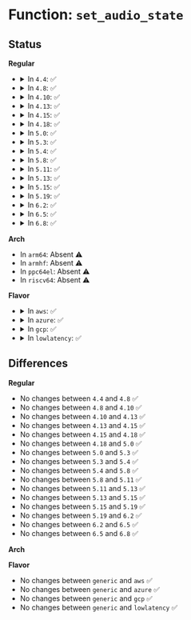 # Function: <code>set_audio_state</code>

## Status
<b>Regular</b>
<ul>
<li>
<details>
<summary>In <code>4.4</code>: ✅</summary>

```c
void set_audio_state(enum vga_switcheroo_client_id id, enum vga_switcheroo_state state);
```

**Collision:** Unique Static

**Inline:** No

**Transformation:** False

**Instances:**

```
In drivers/gpu/vga/vga_switcheroo.c (ffffffff815406d0)
Location: drivers/gpu/vga/vga_switcheroo.c:500
Inline: False
Direct callers:
  - drivers/gpu/vga/vga_switcheroo.c:vga_switcheroo_set_dynamic_switch
  - drivers/gpu/vga/vga_switcheroo.c:vga_switchto_stage2
  - drivers/gpu/vga/vga_switcheroo.c:vga_switchto_stage2
  - drivers/gpu/vga/vga_switcheroo.c:vga_switcheroo_debugfs_write
  - drivers/gpu/vga/vga_switcheroo.c:vga_switcheroo_debugfs_write
```
**Symbols:**

```
ffffffff815406d0-ffffffff81540737: set_audio_state (STB_LOCAL)
```
</details>
</li>
<li>
<details>
<summary>In <code>4.8</code>: ✅</summary>

```c
void set_audio_state(enum vga_switcheroo_client_id id, enum vga_switcheroo_state state);
```

**Collision:** Unique Static

**Inline:** No

**Transformation:** False

**Instances:**

```
In drivers/gpu/vga/vga_switcheroo.c (ffffffff81641510)
Location: drivers/gpu/vga/vga_switcheroo.c:637
Inline: False
Direct callers:
  - drivers/gpu/vga/vga_switcheroo.c:vga_switcheroo_set_dynamic_switch
  - drivers/gpu/vga/vga_switcheroo.c:vga_switcheroo_debugfs_write
  - drivers/gpu/vga/vga_switcheroo.c:vga_switcheroo_debugfs_write
  - drivers/gpu/vga/vga_switcheroo.c:vga_switchto_stage2
  - drivers/gpu/vga/vga_switcheroo.c:vga_switchto_stage2
```
**Symbols:**

```
ffffffff81641510-ffffffff81641577: set_audio_state (STB_LOCAL)
```
</details>
</li>
<li>
<details>
<summary>In <code>4.10</code>: ✅</summary>

```c
void set_audio_state(enum vga_switcheroo_client_id id, enum vga_switcheroo_state state);
```

**Collision:** Unique Static

**Inline:** No

**Transformation:** False

**Instances:**

```
In drivers/gpu/vga/vga_switcheroo.c (ffffffff816725f0)
Location: drivers/gpu/vga/vga_switcheroo.c:637
Inline: False
Direct callers:
  - drivers/gpu/vga/vga_switcheroo.c:vga_switcheroo_set_dynamic_switch
  - drivers/gpu/vga/vga_switcheroo.c:vga_switcheroo_debugfs_write
  - drivers/gpu/vga/vga_switcheroo.c:vga_switcheroo_debugfs_write
  - drivers/gpu/vga/vga_switcheroo.c:vga_switchto_stage2
  - drivers/gpu/vga/vga_switcheroo.c:vga_switchto_stage2
```
**Symbols:**

```
ffffffff816725f0-ffffffff81672657: set_audio_state (STB_LOCAL)
```
</details>
</li>
<li>
<details>
<summary>In <code>4.13</code>: ✅</summary>

```c
void set_audio_state(enum vga_switcheroo_client_id id, enum vga_switcheroo_state state);
```

**Collision:** Unique Static

**Inline:** No

**Transformation:** False

**Instances:**

```
In drivers/gpu/vga/vga_switcheroo.c (ffffffff81686c90)
Location: drivers/gpu/vga/vga_switcheroo.c:638
Inline: False
Direct callers:
  - drivers/gpu/vga/vga_switcheroo.c:vga_switcheroo_set_dynamic_switch
  - drivers/gpu/vga/vga_switcheroo.c:vga_switcheroo_debugfs_write
  - drivers/gpu/vga/vga_switcheroo.c:vga_switcheroo_debugfs_write
  - drivers/gpu/vga/vga_switcheroo.c:vga_switchto_stage2
  - drivers/gpu/vga/vga_switcheroo.c:vga_switchto_stage2
```
**Symbols:**

```
ffffffff81686c90-ffffffff81686cf7: set_audio_state (STB_LOCAL)
```
</details>
</li>
<li>
<details>
<summary>In <code>4.15</code>: ✅</summary>

```c
void set_audio_state(enum vga_switcheroo_client_id id, enum vga_switcheroo_state state);
```

**Collision:** Unique Static

**Inline:** No

**Transformation:** False

**Instances:**

```
In drivers/gpu/vga/vga_switcheroo.c (ffffffff816f04f0)
Location: drivers/gpu/vga/vga_switcheroo.c:638
Inline: False
Direct callers:
  - drivers/gpu/vga/vga_switcheroo.c:vga_switcheroo_set_dynamic_switch
  - drivers/gpu/vga/vga_switcheroo.c:vga_switcheroo_debugfs_write
  - drivers/gpu/vga/vga_switcheroo.c:vga_switcheroo_debugfs_write
  - drivers/gpu/vga/vga_switcheroo.c:vga_switchto_stage2
  - drivers/gpu/vga/vga_switcheroo.c:vga_switchto_stage2
```
**Symbols:**

```
ffffffff816f04f0-ffffffff816f055d: set_audio_state (STB_LOCAL)
```
</details>
</li>
<li>
<details>
<summary>In <code>4.18</code>: ✅</summary>

```c
void set_audio_state(enum vga_switcheroo_client_id id, enum vga_switcheroo_state state);
```

**Collision:** Unique Static

**Inline:** No

**Transformation:** False

**Instances:**

```
In drivers/gpu/vga/vga_switcheroo.c (ffffffff8172cf50)
Location: drivers/gpu/vga/vga_switcheroo.c:692
Inline: False
Direct callers:
  - drivers/gpu/vga/vga_switcheroo.c:vga_switcheroo_debugfs_write
  - drivers/gpu/vga/vga_switcheroo.c:vga_switcheroo_debugfs_write
  - drivers/gpu/vga/vga_switcheroo.c:vga_switchto_stage2
  - drivers/gpu/vga/vga_switcheroo.c:vga_switchto_stage2
```
**Symbols:**

```
ffffffff8172cf50-ffffffff8172cfa6: set_audio_state (STB_LOCAL)
```
</details>
</li>
<li>
<details>
<summary>In <code>5.0</code>: ✅</summary>

```c
void set_audio_state(enum vga_switcheroo_client_id id, enum vga_switcheroo_state state);
```

**Collision:** Unique Static

**Inline:** No

**Transformation:** False

**Instances:**

```
In drivers/gpu/vga/vga_switcheroo.c (ffffffff8174f6f0)
Location: drivers/gpu/vga/vga_switcheroo.c:697
Inline: False
Direct callers:
  - drivers/gpu/vga/vga_switcheroo.c:vga_switcheroo_debugfs_write
  - drivers/gpu/vga/vga_switcheroo.c:vga_switcheroo_debugfs_write
  - drivers/gpu/vga/vga_switcheroo.c:vga_switchto_stage2
  - drivers/gpu/vga/vga_switcheroo.c:vga_switchto_stage2
```
**Symbols:**

```
ffffffff8174f6f0-ffffffff8174f746: set_audio_state (STB_LOCAL)
```
</details>
</li>
<li>
<details>
<summary>In <code>5.3</code>: ✅</summary>

```c
void set_audio_state(enum vga_switcheroo_client_id id, enum vga_switcheroo_state state);
```

**Collision:** Unique Static

**Inline:** No

**Transformation:** False

**Instances:**

```
In drivers/gpu/vga/vga_switcheroo.c (ffffffff8178b4c0)
Location: drivers/gpu/vga/vga_switcheroo.c:696
Inline: False
Direct callers:
  - drivers/gpu/vga/vga_switcheroo.c:vga_switcheroo_debugfs_write
  - drivers/gpu/vga/vga_switcheroo.c:vga_switcheroo_debugfs_write
  - drivers/gpu/vga/vga_switcheroo.c:vga_switchto_stage2
  - drivers/gpu/vga/vga_switcheroo.c:vga_switchto_stage2
```
**Symbols:**

```
ffffffff8178b4c0-ffffffff8178b513: set_audio_state (STB_LOCAL)
```
</details>
</li>
<li>
<details>
<summary>In <code>5.4</code>: ✅</summary>

```c
void set_audio_state(enum vga_switcheroo_client_id id, enum vga_switcheroo_state state);
```

**Collision:** Unique Static

**Inline:** No

**Transformation:** False

**Instances:**

```
In drivers/gpu/vga/vga_switcheroo.c (ffffffff817af0d0)
Location: drivers/gpu/vga/vga_switcheroo.c:696
Inline: False
Direct callers:
  - drivers/gpu/vga/vga_switcheroo.c:vga_switcheroo_debugfs_write
  - drivers/gpu/vga/vga_switcheroo.c:vga_switcheroo_debugfs_write
  - drivers/gpu/vga/vga_switcheroo.c:vga_switchto_stage2
  - drivers/gpu/vga/vga_switcheroo.c:vga_switchto_stage2
```
**Symbols:**

```
ffffffff817af0d0-ffffffff817af123: set_audio_state (STB_LOCAL)
```
</details>
</li>
<li>
<details>
<summary>In <code>5.8</code>: ✅</summary>

```c
void set_audio_state(enum vga_switcheroo_client_id id, enum vga_switcheroo_state state);
```

**Collision:** Unique Static

**Inline:** No

**Transformation:** False

**Instances:**

```
In drivers/gpu/vga/vga_switcheroo.c (ffffffff81875170)
Location: drivers/gpu/vga/vga_switcheroo.c:696
Inline: False
Direct callers:
  - drivers/gpu/vga/vga_switcheroo.c:vga_switcheroo_debugfs_write
  - drivers/gpu/vga/vga_switcheroo.c:vga_switcheroo_debugfs_write
  - drivers/gpu/vga/vga_switcheroo.c:vga_switchto_stage2
  - drivers/gpu/vga/vga_switcheroo.c:vga_switchto_stage2
```
**Symbols:**

```
ffffffff81875170-ffffffff818751c3: set_audio_state (STB_LOCAL)
```
</details>
</li>
<li>
<details>
<summary>In <code>5.11</code>: ✅</summary>

```c
void set_audio_state(enum vga_switcheroo_client_id id, enum vga_switcheroo_state state);
```

**Collision:** Unique Static

**Inline:** No

**Transformation:** False

**Instances:**

```
In drivers/gpu/vga/vga_switcheroo.c (ffffffff81883a50)
Location: drivers/gpu/vga/vga_switcheroo.c:696
Inline: False
Direct callers:
  - drivers/gpu/vga/vga_switcheroo.c:vga_switcheroo_debugfs_write
  - drivers/gpu/vga/vga_switcheroo.c:vga_switcheroo_debugfs_write
  - drivers/gpu/vga/vga_switcheroo.c:vga_switchto_stage2
  - drivers/gpu/vga/vga_switcheroo.c:vga_switchto_stage2
```
**Symbols:**

```
ffffffff81883a50-ffffffff81883aa3: set_audio_state (STB_LOCAL)
```
</details>
</li>
<li>
<details>
<summary>In <code>5.13</code>: ✅</summary>

```c
void set_audio_state(enum vga_switcheroo_client_id id, enum vga_switcheroo_state state);
```

**Collision:** Unique Static

**Inline:** No

**Transformation:** False

**Instances:**

```
In drivers/gpu/vga/vga_switcheroo.c (ffffffff818662e0)
Location: drivers/gpu/vga/vga_switcheroo.c:696
Inline: False
Direct callers:
  - drivers/gpu/vga/vga_switcheroo.c:vga_switcheroo_debugfs_write
  - drivers/gpu/vga/vga_switcheroo.c:vga_switcheroo_debugfs_write
  - drivers/gpu/vga/vga_switcheroo.c:vga_switchto_stage2
  - drivers/gpu/vga/vga_switcheroo.c:vga_switchto_stage2
```
**Symbols:**

```
ffffffff818662e0-ffffffff81866333: set_audio_state (STB_LOCAL)
```
</details>
</li>
<li>
<details>
<summary>In <code>5.15</code>: ✅</summary>

```c
void set_audio_state(enum vga_switcheroo_client_id id, enum vga_switcheroo_state state);
```

**Collision:** Unique Static

**Inline:** No

**Transformation:** False

**Instances:**

```
In drivers/gpu/vga/vga_switcheroo.c (ffffffff818f5920)
Location: drivers/gpu/vga/vga_switcheroo.c:696
Inline: False
Direct callers:
  - drivers/gpu/vga/vga_switcheroo.c:vga_switcheroo_debugfs_write
  - drivers/gpu/vga/vga_switcheroo.c:vga_switcheroo_debugfs_write
  - drivers/gpu/vga/vga_switcheroo.c:vga_switchto_stage2
  - drivers/gpu/vga/vga_switcheroo.c:vga_switchto_stage2
```
**Symbols:**

```
ffffffff818f5920-ffffffff818f5973: set_audio_state (STB_LOCAL)
```
</details>
</li>
<li>
<details>
<summary>In <code>5.19</code>: ✅</summary>

```c
void set_audio_state(enum vga_switcheroo_client_id id, enum vga_switcheroo_state state);
```

**Collision:** Unique Static

**Inline:** No

**Transformation:** False

**Instances:**

```
In drivers/gpu/vga/vga_switcheroo.c (ffffffff81a46560)
Location: drivers/gpu/vga/vga_switcheroo.c:696
Inline: False
Direct callers:
  - drivers/gpu/vga/vga_switcheroo.c:vga_switcheroo_debugfs_write
  - drivers/gpu/vga/vga_switcheroo.c:vga_switcheroo_debugfs_write
  - drivers/gpu/vga/vga_switcheroo.c:vga_switchto_stage2
  - drivers/gpu/vga/vga_switcheroo.c:vga_switchto_stage2
```
**Symbols:**

```
ffffffff81a46560-ffffffff81a465d7: set_audio_state (STB_LOCAL)
```
</details>
</li>
<li>
<details>
<summary>In <code>6.2</code>: ✅</summary>

```c
void set_audio_state(enum vga_switcheroo_client_id id, enum vga_switcheroo_state state);
```

**Collision:** Unique Static

**Inline:** No

**Transformation:** False

**Instances:**

```
In drivers/gpu/vga/vga_switcheroo.c (ffffffff81bcd260)
Location: drivers/gpu/vga/vga_switcheroo.c:696
Inline: False
Direct callers:
  - drivers/gpu/vga/vga_switcheroo.c:vga_switcheroo_debugfs_write
  - drivers/gpu/vga/vga_switcheroo.c:vga_switcheroo_debugfs_write
  - drivers/gpu/vga/vga_switcheroo.c:vga_switchto_stage2
  - drivers/gpu/vga/vga_switcheroo.c:vga_switchto_stage2
```
**Symbols:**

```
ffffffff81bcd260-ffffffff81bcd2d7: set_audio_state (STB_LOCAL)
```
</details>
</li>
<li>
<details>
<summary>In <code>6.5</code>: ✅</summary>

```c
void set_audio_state(enum vga_switcheroo_client_id id, enum vga_switcheroo_state state);
```

**Collision:** Unique Static

**Inline:** No

**Transformation:** False

**Instances:**

```
In drivers/gpu/vga/vga_switcheroo.c (ffffffff81c24e50)
Location: drivers/gpu/vga/vga_switcheroo.c:696
Inline: False
Direct callers:
  - drivers/gpu/vga/vga_switcheroo.c:vga_switcheroo_debugfs_write
  - drivers/gpu/vga/vga_switcheroo.c:vga_switcheroo_debugfs_write
  - drivers/gpu/vga/vga_switcheroo.c:vga_switchto_stage2
  - drivers/gpu/vga/vga_switcheroo.c:vga_switchto_stage2
```
**Symbols:**

```
ffffffff81c24e50-ffffffff81c24ec7: set_audio_state (STB_LOCAL)
```
</details>
</li>
<li>
<details>
<summary>In <code>6.8</code>: ✅</summary>

```c
void set_audio_state(enum vga_switcheroo_client_id id, enum vga_switcheroo_state state);
```

**Collision:** Unique Static

**Inline:** No

**Transformation:** False

**Instances:**

```
In drivers/gpu/vga/vga_switcheroo.c (ffffffff81cd75a0)
Location: drivers/gpu/vga/vga_switcheroo.c:696
Inline: False
Direct callers:
  - drivers/gpu/vga/vga_switcheroo.c:vga_switcheroo_debugfs_write
  - drivers/gpu/vga/vga_switcheroo.c:vga_switcheroo_debugfs_write
  - drivers/gpu/vga/vga_switcheroo.c:vga_switchto_stage2
  - drivers/gpu/vga/vga_switcheroo.c:vga_switchto_stage2
```
**Symbols:**

```
ffffffff81cd75a0-ffffffff81cd7617: set_audio_state (STB_LOCAL)
```
</details>
</li>
</ul>
<b>Arch</b>
<ul>
<li>
In <code>arm64</code>: Absent ⚠️
</li>
<li>
In <code>armhf</code>: Absent ⚠️
</li>
<li>
In <code>ppc64el</code>: Absent ⚠️
</li>
<li>
In <code>riscv64</code>: Absent ⚠️
</li>
</ul>
<b>Flavor</b>
<ul>
<li>
<details>
<summary>In <code>aws</code>: ✅</summary>

```c
void set_audio_state(enum vga_switcheroo_client_id id, enum vga_switcheroo_state state);
```

**Collision:** Unique Static

**Inline:** No

**Transformation:** False

**Instances:**

```
In drivers/gpu/vga/vga_switcheroo.c (ffffffff81773c00)
Location: drivers/gpu/vga/vga_switcheroo.c:696
Inline: False
Direct callers:
  - drivers/gpu/vga/vga_switcheroo.c:vga_switcheroo_debugfs_write
  - drivers/gpu/vga/vga_switcheroo.c:vga_switcheroo_debugfs_write
  - drivers/gpu/vga/vga_switcheroo.c:vga_switchto_stage2
  - drivers/gpu/vga/vga_switcheroo.c:vga_switchto_stage2
```
**Symbols:**

```
ffffffff81773c00-ffffffff81773c53: set_audio_state (STB_LOCAL)
```
</details>
</li>
<li>
<details>
<summary>In <code>azure</code>: ✅</summary>

```c
void set_audio_state(enum vga_switcheroo_client_id id, enum vga_switcheroo_state state);
```

**Collision:** Unique Static

**Inline:** No

**Transformation:** False

**Instances:**

```
In drivers/gpu/vga/vga_switcheroo.c (ffffffff817539b0)
Location: drivers/gpu/vga/vga_switcheroo.c:696
Inline: False
Direct callers:
  - drivers/gpu/vga/vga_switcheroo.c:vga_switcheroo_debugfs_write
  - drivers/gpu/vga/vga_switcheroo.c:vga_switcheroo_debugfs_write
  - drivers/gpu/vga/vga_switcheroo.c:vga_switchto_stage2
  - drivers/gpu/vga/vga_switcheroo.c:vga_switchto_stage2
```
**Symbols:**

```
ffffffff817539b0-ffffffff81753a03: set_audio_state (STB_LOCAL)
```
</details>
</li>
<li>
<details>
<summary>In <code>gcp</code>: ✅</summary>

```c
void set_audio_state(enum vga_switcheroo_client_id id, enum vga_switcheroo_state state);
```

**Collision:** Unique Static

**Inline:** No

**Transformation:** False

**Instances:**

```
In drivers/gpu/vga/vga_switcheroo.c (ffffffff817a3f50)
Location: drivers/gpu/vga/vga_switcheroo.c:696
Inline: False
Direct callers:
  - drivers/gpu/vga/vga_switcheroo.c:vga_switcheroo_debugfs_write
  - drivers/gpu/vga/vga_switcheroo.c:vga_switcheroo_debugfs_write
  - drivers/gpu/vga/vga_switcheroo.c:vga_switchto_stage2
  - drivers/gpu/vga/vga_switcheroo.c:vga_switchto_stage2
```
**Symbols:**

```
ffffffff817a3f50-ffffffff817a3fa3: set_audio_state (STB_LOCAL)
```
</details>
</li>
<li>
<details>
<summary>In <code>lowlatency</code>: ✅</summary>

```c
void set_audio_state(enum vga_switcheroo_client_id id, enum vga_switcheroo_state state);
```

**Collision:** Unique Static

**Inline:** No

**Transformation:** False

**Instances:**

```
In drivers/gpu/vga/vga_switcheroo.c (ffffffff817bddd0)
Location: drivers/gpu/vga/vga_switcheroo.c:696
Inline: False
Direct callers:
  - drivers/gpu/vga/vga_switcheroo.c:vga_switcheroo_debugfs_write
  - drivers/gpu/vga/vga_switcheroo.c:vga_switcheroo_debugfs_write
  - drivers/gpu/vga/vga_switcheroo.c:vga_switchto_stage2
  - drivers/gpu/vga/vga_switcheroo.c:vga_switchto_stage2
```
**Symbols:**

```
ffffffff817bddd0-ffffffff817bde23: set_audio_state (STB_LOCAL)
```
</details>
</li>
</ul>

## Differences
<b>Regular</b>
<ul>
<li>
No changes between <code>4.4</code> and <code>4.8</code> ✅
</li>
<li>
No changes between <code>4.8</code> and <code>4.10</code> ✅
</li>
<li>
No changes between <code>4.10</code> and <code>4.13</code> ✅
</li>
<li>
No changes between <code>4.13</code> and <code>4.15</code> ✅
</li>
<li>
No changes between <code>4.15</code> and <code>4.18</code> ✅
</li>
<li>
No changes between <code>4.18</code> and <code>5.0</code> ✅
</li>
<li>
No changes between <code>5.0</code> and <code>5.3</code> ✅
</li>
<li>
No changes between <code>5.3</code> and <code>5.4</code> ✅
</li>
<li>
No changes between <code>5.4</code> and <code>5.8</code> ✅
</li>
<li>
No changes between <code>5.8</code> and <code>5.11</code> ✅
</li>
<li>
No changes between <code>5.11</code> and <code>5.13</code> ✅
</li>
<li>
No changes between <code>5.13</code> and <code>5.15</code> ✅
</li>
<li>
No changes between <code>5.15</code> and <code>5.19</code> ✅
</li>
<li>
No changes between <code>5.19</code> and <code>6.2</code> ✅
</li>
<li>
No changes between <code>6.2</code> and <code>6.5</code> ✅
</li>
<li>
No changes between <code>6.5</code> and <code>6.8</code> ✅
</li>
</ul>
<b>Arch</b>
<ul>
</ul>
<b>Flavor</b>
<ul>
<li>
No changes between <code>generic</code> and <code>aws</code> ✅
</li>
<li>
No changes between <code>generic</code> and <code>azure</code> ✅
</li>
<li>
No changes between <code>generic</code> and <code>gcp</code> ✅
</li>
<li>
No changes between <code>generic</code> and <code>lowlatency</code> ✅
</li>
</ul>
